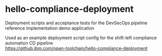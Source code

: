 # hello-compliance-deployment
Deployment scripts and acceptance tests for the DevSecOps pipeline reference implementation demo application

Used as an example deployment script config for the shift-left compliance automation CD pipeline  
<https://github.ibm.com/open-toolchain/hello-compliance-deployment>
